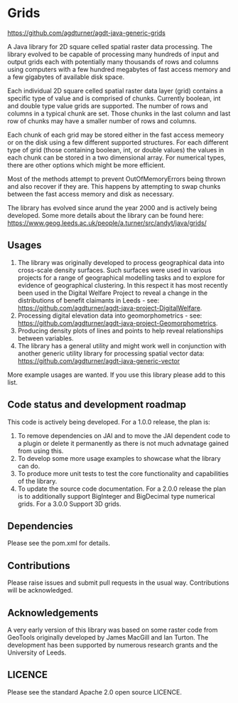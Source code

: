 # Grids

https://github.com/agdturner/agdt-java-generic-grids

A Java library for 2D square celled spatial raster data processing. The library evolved to be capable of processing many hundreds of input and output grids each with potentially many thousands of rows and columns using computers with a few hundred megabytes of fast access memory and a few gigabytes of available disk space.

Each individual 2D square celled spatial raster data layer (grid) contains a specific type of value and is comprised of chunks. Currently boolean, int and double type value grids are supported. The number of rows and columns in a typical chunk are set. Those chunks in the last column and last row of chunks may have a smaller number of rows and columns.

Each chunk of each grid may be stored either in the fast access memeory or on the disk using a few different supported structures. For each different type of grid (those containing boolean, int, or double values) the values in each chunk can be stored in a two dimensional array. For numerical types, there are other options which might be more efficient.

Most of the methods attempt to prevent OutOfMemoryErrors being thrown and also recover if they are. This happens by attempting to swap chunks between the fast access memory and disk as necessary.

The library has evolved since arund the year 2000 and is actively being developed. Some more details about the library can be found here: https://www.geog.leeds.ac.uk/people/a.turner/src/andyt/java/grids/ 

## Usages
1. The library was originally developed to process geographical data into cross-scale density surfaces. Such surfaces were used in various projects for a range of geographical modelling tasks and to explore for evidence of geographical clustering. In this respect it has most recently been used in the Digital Welfare Project to reveal a change in the distributions of benefit claimants in Leeds - see: https://github.com/agdturner/agdt-java-project-DigitalWelfare.
2. Processing digital elevation data into geomorphometrics - see: https://github.com/agdturner/agdt-java-project-Geomorphometrics.
3. Producing density plots of lines and points to help reveal relationships between variables.
4. The library has a general utility and might work well in conjunction with another generic utility library for processing spatial vector data: https://github.com/agdturner/agdt-java-generic-vector

More example usages are wanted. If you use this library please add to this list.

## Code status and development roadmap
This code is actively being developed.
For a 1.0.0 release, the plan is:
1. To remove dependencies on JAI and to move the JAI dependent code to a plugin or delete it permanently as there is not much advnatage gained from using this.
2. To develop some more usage examples to showcase what the library can do.
3. To produce more unit tests to test the core functionality and capabilities of the library.
4. To update the source code documentation.
For a 2.0.0 release the plan is to additionally support BigInteger and BigDecimal type numerical grids.
For a 3.0.0 Support 3D grids.

## Dependencies
Please see the pom.xml for details.

## Contributions
Please raise issues and submit pull requests in the usual way. Contributions will be acknowledged.

## Acknowledgements
A very early version of this library was based on some raster code from GeoTools originally developed by James MacGill and Ian Turton. The development has been supported by numerous research grants and the University of Leeds. 

## LICENCE
Please see the standard Apache 2.0 open source LICENCE.
